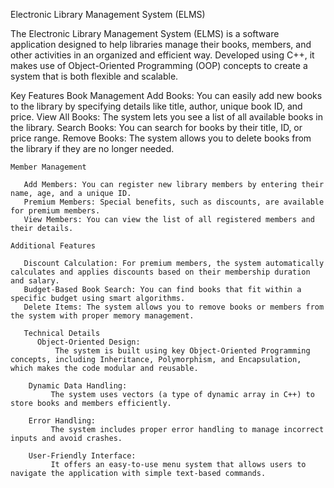 Electronic Library Management System (ELMS)

The Electronic Library Management System (ELMS) is a software application designed to help libraries manage their books, members, and other activities in an organized and efficient way. Developed using C++, it makes use of Object-Oriented Programming (OOP) concepts to create a system that is both flexible and scalable.

Key Features
    Book Management
        Add Books: You can easily add new books to the library by specifying details like title, author, unique book ID, and price.
        View All Books: The system lets you see a list of all available books in the library.
        Search Books: You can search for books by their title, ID, or price range.
        Remove Books: The system allows you to delete books from the library if they are no longer needed. 
        
    Member Management
    
       Add Members: You can register new library members by entering their name, age, and a unique ID.
       Premium Members: Special benefits, such as discounts, are available for premium members.
       View Members: You can view the list of all registered members and their details.

    Additional Features

       Discount Calculation: For premium members, the system automatically calculates and applies discounts based on their membership duration and salary.
       Budget-Based Book Search: You can find books that fit within a specific budget using smart algorithms.
       Delete Items: The system allows you to remove books or members from the system with proper memory management. 

       Technical Details
          Object-Oriented Design:
              The system is built using key Object-Oriented Programming concepts, including Inheritance, Polymorphism, and Encapsulation, which makes the code modular and reusable.

        Dynamic Data Handling:
             The system uses vectors (a type of dynamic array in C++) to store books and members efficiently.

        Error Handling:
             The system includes proper error handling to manage incorrect inputs and avoid crashes.
             
        User-Friendly Interface:
             It offers an easy-to-use menu system that allows users to navigate the application with simple text-based commands.
